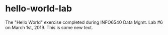 # hello-world-lab
The "Hello World" exercise completed during INFO6540 Data Mgmt. Lab #6 on March 1st, 2019.
This is some new text.
